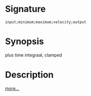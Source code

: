# Signature
```vikid-signature
input;minimum;maximum;velocity;output
```

# Synopsis
plus time integraal, clamped

# Description

[more...](https://en.wikipedia.org/wiki/Velocity)